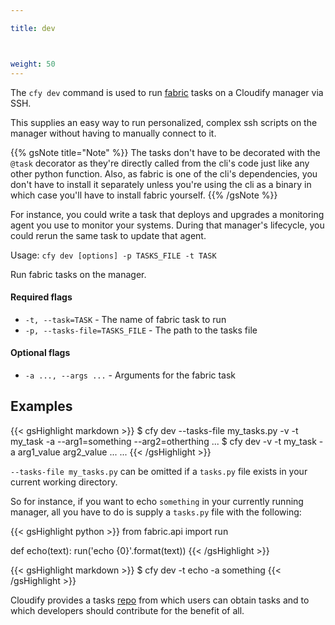 ```yaml
---

title: dev



weight: 50
---
```


The `cfy dev` command is used to run [fabric](http://www.fabfile.org/) tasks on a Cloudify manager via SSH.

This supplies an easy way to run personalized, complex ssh scripts on the manager without having to manually connect to it.

{{% gsNote title="Note" %}}
The tasks don't have to be decorated with the ``@task`` decorator as they're directly called from the cli's code just like any other python function. Also, as fabric is one of the cli's dependencies, you don't have to install it separately unless you're using the cli as a binary in which case you'll have to install fabric yourself.
{{% /gsNote %}}

For instance, you could write a task that deploys and upgrades a monitoring agent you use to monitor your systems. During that manager's lifecycle, you could rerun the same task to update that agent.


Usage: `cfy dev [options] -p TASKS_FILE -t TASK`

Run fabric tasks on the manager.

#### Required flags

*  `-t, --task=TASK` -  The name of fabric task to run
*  `-p, --tasks-file=TASKS_FILE` - 
                        The path to the tasks file

#### Optional flags

*  `-a ..., --args ...` -    Arguments for the fabric task


## Examples

{{< gsHighlight  markdown  >}}
$ cfy dev --tasks-file my_tasks.py -v -t my_task -a --arg1=something --arg2=otherthing ...
$ cfy dev -v -t my_task -a arg1_value arg2_value ...
...
{{< /gsHighlight >}}

``--tasks-file my_tasks.py`` can be omitted if a ``tasks.py`` file exists in your current working directory.

So for instance, if you want to echo ``something`` in your currently running manager, all you have to do is supply a ``tasks.py`` file with the following:

{{< gsHighlight  python  >}}
from fabric.api import run

def echo(text):
  run('echo {0}'.format(text))
{{< /gsHighlight >}}

{{< gsHighlight  markdown  >}}
$ cfy dev -t echo -a something
{{< /gsHighlight >}}

Cloudify provides a tasks [repo](https://github.com/cloudify-cosmo/cloudify-cli-fabric-tasks) from which users can obtain tasks and to which developers should contribute for the benefit of all.